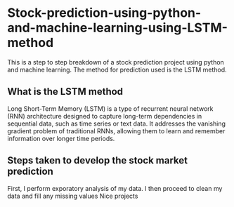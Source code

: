 # Stock-prediction-using-python-and-machine-learning-using-LSTM-method
This is a step to step breakdown of a stock prediction project using python and machine learning. The method for prediction used is the LSTM method.

## What is the LSTM method 
Long Short-Term Memory (LSTM) is a type of recurrent neural network (RNN) architecture designed to capture long-term dependencies in sequential data, such as time series or text data. It addresses the vanishing gradient problem of traditional RNNs, allowing them to learn and remember information over longer time periods.
## Steps taken to develop the stock market prediction

First, I perform exporatory analysis of my data. I then proceed to clean my data and fill any missing values
Nice projects
